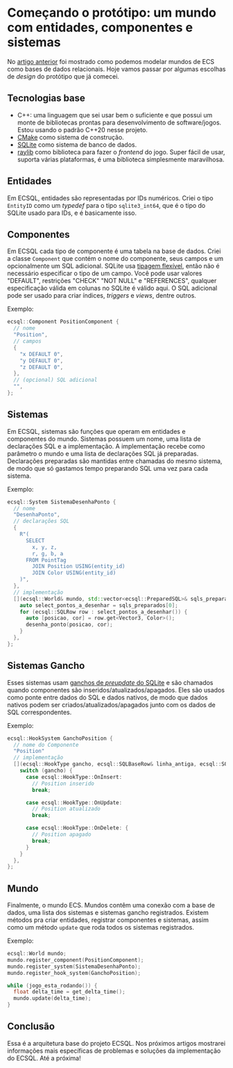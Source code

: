 # Começando o protótipo: um mundo com entidades, componentes e sistemas
No [artigo anterior](01-ecs-databases-pt.md) foi mostrado como podemos modelar mundos de ECS como bases de dados relacionais.
Hoje vamos passar por algumas escolhas de *design* do protótipo que já comecei.


## Tecnologias base
- C++: uma linguagem que sei usar bem o suficiente e que possui um monte de bibliotecas prontas para desenvolvimento de software/jogos.
  Estou usando o padrão C++20 nesse projeto.
- [CMake](https://cmake.org/) como sistema de construção.
- [SQLite](https://sqlite.org/) como sistema de banco de dados.
- [raylib](https://www.raylib.com/) como biblioteca para fazer o *frontend* do jogo.
  Super fácil de usar, suporta várias plataformas, é uma biblioteca simplesmente maravilhosa.


## Entidades
Em ECSQL, entidades são representadas por IDs numéricos.
Criei o tipo `EntityID` como um *typedef* para o tipo `sqlite3_int64`, que é o tipo do SQLite usado para IDs, e é basicamente isso.


## Componentes
Em ECSQL cada tipo de componente é uma tabela na base de dados.
Criei a classe `Component` que contém o nome do componente, seus campos e um opcionalmente um SQL adicional.
SQLite usa [tipagem flexível](https://sqlite.org/flextypegood.html), então não é necessário especificar o tipo de um campo.
Você pode usar valores "DEFAULT", restrições "CHECK" "NOT NULL" e "REFERENCES", qualquer especificação válida em colunas no SQLite é válido aqui.
O SQL adicional pode ser usado para criar índices, *triggers* e *views*, dentre outros.

Exemplo:
```cpp
ecsql::Component PositionComponent {
  // nome
  "Position",
  // campos
  {
    "x DEFAULT 0",
    "y DEFAULT 0",
    "z DEFAULT 0",
  },
  // (opcional) SQL adicional
  "",
};
```


## Sistemas
Em ECSQL, sistemas são funções que operam em entidades e componentes do mundo.
Sistemas possuem um nome, uma lista de declarações SQL e a implementação.
A implementação recebe como parâmetro o mundo e uma lista de declarações SQL já preparadas.
Declarações preparadas são mantidas entre chamadas do mesmo sistema, de modo que só gastamos tempo preparando SQL uma vez para cada sistema.

Exemplo:
```cpp
ecsql::System SistemaDesenhaPonto {
  // nome
  "DesenhaPonto",
  // declarações SQL
  {
    R"(
      SELECT
        x, y, z,
        r, g, b, a
      FROM PointTag
        JOIN Position USING(entity_id)
        JOIN Color USING(entity_id)
    )",
  },
  // implementação
  [](ecsql::World& mundo, std::vector<ecsql::PreparedSQL>& sqls_preparados) {
    auto select_pontos_a_desenhar = sqls_preparados[0];
    for (ecsql::SQLRow row : select_pontos_a_desenhar()) {
      auto [posicao, cor] = row.get<Vector3, Color>();
      desenha_ponto(posicao, cor);
    }
  },
};
```


## Sistemas Gancho
Esses sistemas usam [ganchos de *preupdate* do SQLite](https://www.sqlite.org/c3ref/preupdate_blobwrite.html) e são chamados quando componentes são inseridos/atualizados/apagados.
Eles são usados como ponte entre dados do SQL e dados nativos, de modo que dados nativos podem ser criados/atualizados/apagados junto com os dados de SQL correspondentes.

Exemplo:
```cpp
ecsql::HookSystem GanchoPosition {
  // nome do Componente
  "Position"
  // implementação
  [](ecsql::HookType gancho, ecsql::SQLBaseRow& linha_antiga, ecsql::SQLBaseRow& linha_nova) {
    switch (gancho) {
      case ecsql::HookType::OnInsert:
        // Position inserido
        break;

      case ecsql::HookType::OnUpdate:
        // Position atualizado
        break;

      case ecsql::HookType::OnDelete: {
        // Position apagado
        break;
      }
    }
  },
};
```


## Mundo
Finalmente, o mundo ECS.
Mundos contêm uma conexão com a base de dados, uma lista dos sistemas e sistemas gancho registrados.
Existem métodos pra criar entidades, registrar componentes e sistemas, assim como um método `update` que roda todos os sistemas registrados.

Exemplo:
```cpp
ecsql::World mundo;
mundo.register_component(PositionComponent);
mundo.register_system(SistemaDesenhaPonto);
mundo.register_hook_system(GanchoPosition);

while (jogo_esta_rodando()) {
  float delta_time = get_delta_time();
  mundo.update(delta_time);
}
```


## Conclusão
Essa é a arquitetura base do projeto ECSQL.
Nos próximos artigos mostrarei informações mais específicas de problemas e soluções da implementação do ECSQL.
Até a próxima!
